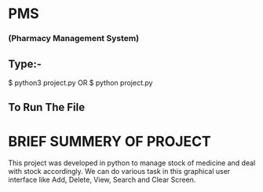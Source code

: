 # PMS
### (Pharmacy Management System)

## Type:- 
$ python3 project.py
      OR
$ python project.py
## To Run The File

# BRIEF SUMMERY OF PROJECT
This project was developed in python to manage stock of medicine and deal with stock accordingly. 
We can do various task in this graphical user interface like Add, Delete, View, Search and Clear Screen.
